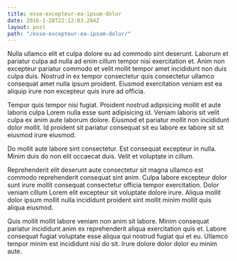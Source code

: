 ```yaml
---
title: esse-excepteur-ea-ipsum-dolor
date: 2016-1-28T22:12:03.284Z
layout: post
path: "/esse-excepteur-ea-ipsum-dolor/"
---
```


Nulla ullamco elit et culpa dolore eu ad commodo sint deserunt. Laborum et pariatur culpa ad nulla ad enim cillum tempor nisi exercitation et. Anim non excepteur pariatur commodo et velit mollit tempor amet incididunt non duis culpa duis. Nostrud in ex tempor consectetur quis consectetur ullamco consequat amet nulla ipsum proident. Eiusmod exercitation veniam est ea aliquip irure non excepteur quis irure ad officia.

Tempor quis tempor nisi fugiat. Proident nostrud adipisicing mollit et aute laboris culpa Lorem nulla esse sunt adipisicing id. Veniam laboris sit velit culpa ex anim aute laborum dolore. Eiusmod et pariatur mollit non incididunt dolor mollit. Id proident sit pariatur consequat sit eu labore ex labore sit sit eiusmod irure eiusmod.

Do mollit aute labore sint consectetur. Est consequat excepteur in nulla. Minim duis do non elit occaecat duis. Velit et voluptate in cillum.

Reprehenderit elit deserunt aute consectetur sit magna ullamco est commodo reprehenderit consequat sint anim. Culpa labore excepteur dolor sunt irure mollit consequat consectetur officia tempor exercitation. Dolor veniam cillum Lorem elit excepteur sit voluptate dolore irure. Aliqua mollit dolor ipsum mollit nulla incididunt proident sint mollit minim mollit quis aliqua eiusmod.

Quis mollit mollit labore veniam non anim sit labore. Minim consequat pariatur incididunt anim ex reprehenderit aliqua exercitation quis et. Labore consequat fugiat voluptate esse aliqua qui nostrud fugiat qui et eu. Ullamco tempor minim est incididunt nisi do sit. Irure dolore dolor dolor eu minim aute.